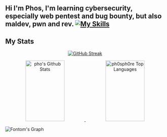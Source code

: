 **Hi I'm Phos, I'm learning cybersecurity, especially web pentest and bug bounty, but also maldev, pwn and rev.**
[![My Skills](https://skillicons.dev/icons?i=java,rust,cpp,c,obsidian,linux,vscode,github,arch,kali,aws,py,graphql,mysql,bots)](https://skillicons.dev)
---
## My Stats

<p align="center">
  <a href="https://git.io/streak-stats">
    <img src="https://streak-stats.demolab.com?user=ph0sph0re&theme=radical&mode=weekly" alt="GitHub Streak" />
  </a>
</p>
<p align="center">
  <a href="https://github.com/ph0sph0re">
    <img alt="pho's Github Stats" src="https://github-readme-stats.vercel.app/api?username=fontoms&show_icons=true&theme=radical&count_private=tru" height="192px" width="49.5%"/>
  </a>
 <a href="https://github.com/ph0sph0re">
    <img alt=" ph0sph0re Top Languages" src="https://github-readme-stats.vercel.app/api/top-langs?username=ph0sph0re&theme=radical&langs_count=8&layout=compact&count_private=true" height="192px" width="49.5%"/>
  </a>
  <br/>
</p>

![Fontom's Graph](https://github-readme-activity-graph.vercel.app/graph?username=radical&card&custom_title=Fontom's%20GitHub%20Activity%20Graph&theme=github-radical)
